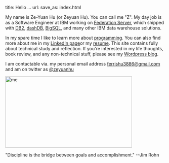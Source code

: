 title: Hello ...
url:
save_as: index.html

My name is Ze-Yuan Hu (or Zeyuan Hu). You can call me "Z". My day job is as a Software Engineer at IBM working on [Federation Server](http://www-03.ibm.com/software/products/en/ibminfofedeserv), 
which shipped with [DB2](http://www.ibm.com/analytics/us/en/technology/db2/), [dashDB](http://www.ibm.com/analytics/us/en/technology/cloud-data-services/dashdb/), 
[BigSQL](https://www-01.ibm.com/software/data/infosphere/hadoop/big-sql.html), and many other IBM data warehouse solutions. 

In my spare time I like to learn more about [programming]({filename}projects.rst). You can also find more about me in my [LinkedIn page](http://cn.linkedin.com/in/zhu45>)or my
[resume](https://www.dropbox.com/s/ch6re9umxliimm1/zeyuan-hu-cv.pdf?dl=0). 
This site contains fully about technical study and reflection. If you're interested in my life thoughts,
book review, and any non-technical stuff, please see my [Wordpress blog](https://zeyuanhu.wordpress.com/).

I am contactable via. my personal email address ferrishu3886@gmail.com and am on twitter as [@zeyuanhu](https://twitter.com/zeyuanhu)

<img src="/images/me.jpg" alt="me" style="height: 225.1px; width: 400px"/>

"Discipline is the bridge between goals and accomplishment." --Jim Rohn